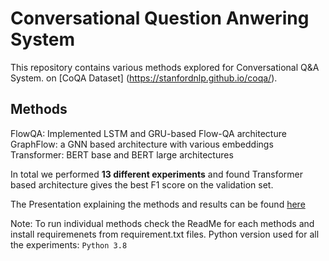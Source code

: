 # Conversational Question Anwering System
This repository contains various methods explored for Conversational Q&A System. on [CoQA Dataset] (https://stanfordnlp.github.io/coqa/). 

## Methods
FlowQA: Implemented LSTM and GRU-based Flow-QA architecture
GraphFlow: a GNN based architecture with various embeddings
Transformer: BERT base and BERT large architectures

In total we performed **13 different experiments** and found Transformer based architecture gives the best F1 score on the validation set.
 
The Presentation explaining the methods and results can be found [here](https://docs.google.com/presentation/d/1FLBMEU7Gq2KiTRTnU_lEj2PZJpD8CwTvVKXZS7-cjJk/edit?usp=sharing)
 
 Note: To run individual methods check the ReadMe for each methods and install requiremenets from requirement.txt files. Python version used for all the experiments: ```Python 3.8```
